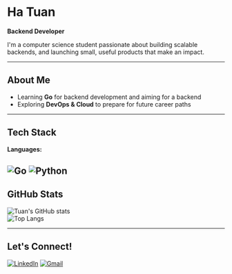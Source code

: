 # Ha Tuan

**Backend Developer**

I'm a computer science student passionate about building scalable backends, and launching small, useful products that make an impact.

---

## About Me

- Learning **Go** for backend development and aiming for a backend
- Exploring **DevOps & Cloud** to prepare for future career paths

---

## Tech Stack

**Languages:**  

![Go](https://img.shields.io/badge/Go-00ADD8?style=for-the-badge&logo=go&logoColor=white)
![Python](https://img.shields.io/badge/Python-3776AB?style=for-the-badge&logo=python&logoColor=white)
---

## GitHub Stats

![Tuan's GitHub stats](https://github-readme-stats.vercel.app/api?username=haanhtuandev&show_icons=true&theme=tokyonight)  
![Top Langs](https://github-readme-stats.vercel.app/api/top-langs/?username=haanhtuandev&layout=compact&theme=tokyonight)

---

## Let's Connect!

[![LinkedIn](https://img.shields.io/badge/LinkedIn-0A66C2?style=for-the-badge&logo=linkedin&logoColor=white)](https://www.linkedin.com/in/haanhtuandev/)
[![Gmail](https://img.shields.io/badge/Email-D14836?style=for-the-badge&logo=gmail&logoColor=white)](mailto:tuanha41105@gmail.com)
